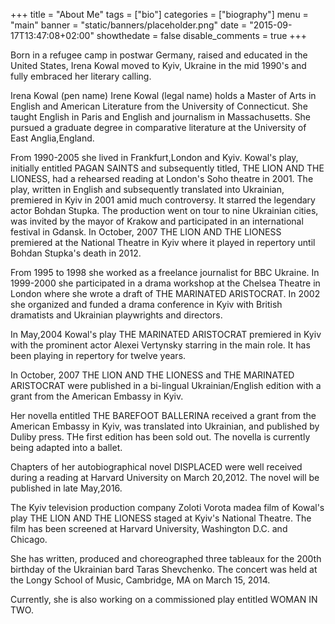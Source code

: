 +++
title = "About Me"
tags = ["bio"]
categories = ["biography"]
menu = "main"
banner = "static/banners/placeholder.png"
date = "2015-09-17T13:47:08+02:00"
showthedate = false
disable_comments = true
+++


Born in a refugee camp in postwar Germany, raised and educated in the United States, Irena Kowal moved to Kyiv, Ukraine in the mid 1990's and fully embraced her literary calling. 

Irena Kowal (pen name) Irene Kowal (legal name) holds a Master of Arts in English and American Literature from the University of Connecticut. She taught English in Paris and English and journalism in Massachusetts. She pursued a graduate degree in comparative literature at the University of East Anglia,England. 

From 1990-2005 she lived in Frankfurt,London and Kyiv. Kowal's play, initially entitled PAGAN SAINTS and subsequently titled, THE LION AND THE LIONESS, had a rehearsed reading at London's Soho theatre in 2001. The play, written in English and subsequently translated into Ukrainian, premiered in Kyiv in 2001 amid much controversy. It starred the legendary actor Bohdan Stupka. The production went on tour to nine Ukrainian cities, was invited by the mayor of Krakow and participated in an international festival in Gdansk. In October, 2007 THE LION AND THE LIONESS premiered at the National Theatre in Kyiv where it played in repertory until Bohdan Stupka's death in 2012. 

From 1995 to 1998 she worked as a freelance journalist for BBC Ukraine. In 1999-2000 she participated in a drama workshop at the Chelsea Theatre in London where she wrote a draft of THE MARINATED ARISTOCRAT. In 2002 she organized and funded a drama conference in Kyiv with British dramatists and Ukrainian playwrights and directors. 

In May,2004 Kowal's play THE MARINATED ARISTOCRAT premiered in Kyiv with the prominent actor Alexei Vertynsky starring in the main role. It has been playing in repertory for twelve years.

In October, 2007 THE LION AND THE LIONESS and THE MARINATED ARISTOCRAT were published in a bi-lingual Ukrainian/English edition with a grant from the American Embassy in Kyiv. 

Her novella entitled THE BAREFOOT BALLERINA received a grant from the American Embassy in Kyiv, was translated into Ukrainian, and published by Duliby press. THe first edition has been sold out. The novella is currently being adapted into a ballet. 

Chapters of her autobiographical novel DISPLACED were well received during a reading at Harvard University on March 20,2012. The novel will be published in late May,2016. 

The Kyiv television production company Zoloti Vorota madea film of Kowal's play THE LION AND THE LIONESS staged at Kyiv's National Theatre. The film has been screened at Harvard University, Washington D.C. and Chicago.

She has written, produced and choreographed three tableaux for the 200th birthday of the Ukrainian bard Taras Shevchenko. The concert was held at the Longy School of Music, Cambridge, MA on March 15, 2014. 

Currently, she is also working on a commissioned play entitled WOMAN IN TWO.

